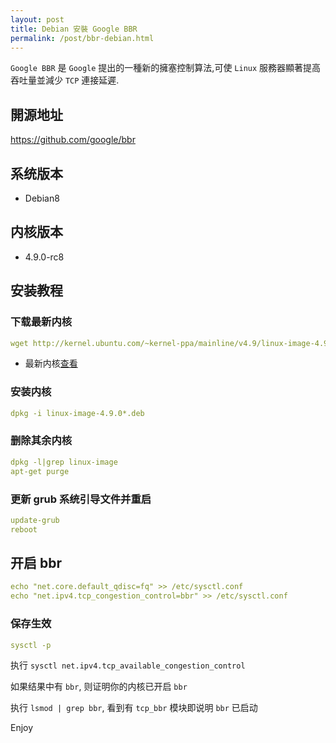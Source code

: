```yaml
---
layout: post
title: Debian 安裝 Google BBR
permalink: /post/bbr-debian.html
---
```


`Google BBR` 是 `Google` 提出的一種新的擁塞控制算法,可使 `Linux` 服務器顯著提高吞吐量並減少 `TCP` 連接延遲.

<!--more-->

## 開源地址

https://github.com/google/bbr

## 系统版本

 - Debian8

## 内核版本

 - 4.9.0-rc8
 
## 安装教程

### 下载最新内核 

```yml
wget http://kernel.ubuntu.com/~kernel-ppa/mainline/v4.9/linux-image-4.9.0-040900-generic_4.9.0-040900.201612111631_amd64.deb
```

 - 最新内核[查看](http://kernel.ubuntu.com/~kernel-ppa/mainline) 

### 安装内核

```yml
dpkg -i linux-image-4.9.0*.deb
```

### 删除其余内核

```yml
dpkg -l|grep linux-image 
apt-get purge
```

### 更新 grub 系统引导文件并重启

```yml
update-grub
reboot
```

## 开启 bbr

```yml
echo "net.core.default_qdisc=fq" >> /etc/sysctl.conf
echo "net.ipv4.tcp_congestion_control=bbr" >> /etc/sysctl.conf
```

### 保存生效

```yml
sysctl -p
```

执行 `sysctl net.ipv4.tcp_available_congestion_control`

如果结果中有 `bbr`, 则证明你的内核已开启 `bbr`

执行 `lsmod | grep bbr`, 看到有 `tcp_bbr` 模块即说明 `bbr` 已启动

Enjoy
